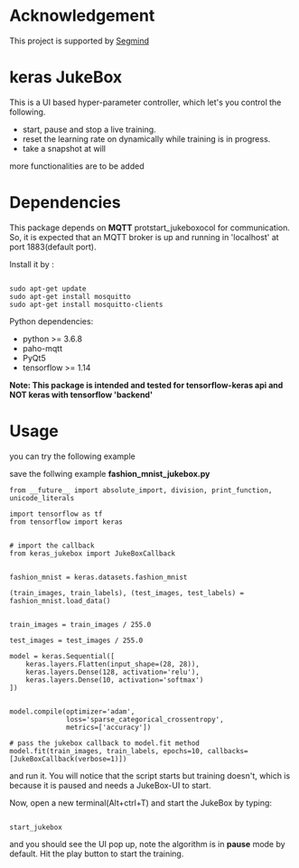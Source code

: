 # Acknowledgement
  
This project is supported by [Segmind](https://segmind.com)

# keras JukeBox

This is a UI based hyper-parameter controller, which let's you control the following.

* start, pause and stop a live training.
* reset the learning rate on dynamically while training is in progress.
* take a snapshot at will

more functionalities are to be added

# Dependencies

This package depends on **MQTT** protstart_jukeboxocol for communication. So, it is expected that an MQTT broker is up and running in 'localhost' at port 1883(default port).

Install it by :

```

sudo apt-get update
sudo apt-get install mosquitto
sudo apt-get install mosquitto-clients

```

Python dependencies:

* python >= 3.6.8
* paho-mqtt
* PyQt5
* tensorflow >= 1.14

**Note: This package is intended and tested for tensorflow-keras api and NOT keras with tensorflow 'backend'**

# Usage

you can try the following example

save the follwing example **fashion_mnist_jukebox.py**

```
from __future__ import absolute_import, division, print_function, unicode_literals

import tensorflow as tf
from tensorflow import keras


# import the callback
from keras_jukebox import JukeBoxCallback


fashion_mnist = keras.datasets.fashion_mnist

(train_images, train_labels), (test_images, test_labels) = fashion_mnist.load_data()


train_images = train_images / 255.0

test_images = test_images / 255.0

model = keras.Sequential([
    keras.layers.Flatten(input_shape=(28, 28)),
    keras.layers.Dense(128, activation='relu'),
    keras.layers.Dense(10, activation='softmax')
])


model.compile(optimizer='adam',
              loss='sparse_categorical_crossentropy',
              metrics=['accuracy'])

# pass the jukebox callback to model.fit method
model.fit(train_images, train_labels, epochs=10, callbacks=[JukeBoxCallback(verbose=1)])
```

and run it.
You will notice that the script starts but training doesn't, which is because it is paused and needs a JukeBox-UI to start.

Now, open a new terminal(Alt+ctrl+T) and start the JukeBox by typing:

```

start_jukebox

```

and you should see the UI pop up, note the algorithm is in **pause** mode by default. Hit the play button to start the training.